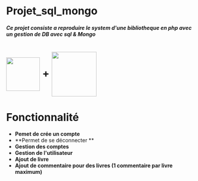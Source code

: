 # Projet_sql_mongo

##### Ce projet consiste a  reproduire le system d'une bibliotheque en php avec un gestion de DB avec sql & Mongo

<h1> <img align="center" src="https://upload.wikimedia.org/wikipedia/commons/8/87/Sql_data_base_with_logo.png" width="90px" /> + <img align="center" src="https://upload.wikimedia.org/wikipedia/commons/thumb/9/93/MongoDB_Logo.svg/2560px-MongoDB_Logo.svg.png" width="120px" /> </h1>

# Fonctionnalité
+ **Pemet de crée un compte**
+ **Permet de se déconnecter **
+ **Gestion des comptes**
+ **Gestion de l'utilisateur**
+ **Ajout de livre**
+ **Ajout de commentaire pour des livres (1 commentaire par livre maximum)**

